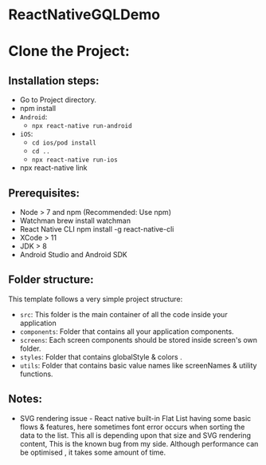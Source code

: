 # ReactNativeGQLDemo
# Clone the Project:

## Installation steps:
- Go to Project directory.
- npm install
- `Android`:
   - `npx react-native run-android`
- `iOS`:
   - `cd ios/pod install`
   - `cd ..`
   - `npx react-native run-ios`            
- npx react-native link         
                               
## Prerequisites:
- Node > 7 and npm (Recommended: Use npm)
- Watchman brew install watchman
- React Native CLI npm install -g react-native-cli
- XCode > 11
- JDK > 8
- Android Studio and Android SDK

## Folder structure: 
This template follows a very simple project structure:
- `src`: This folder is the main container of all the code inside your application
- `components`: Folder that contains all your application components.
- `screens`: Each screen components should be stored inside screen's own folder.
- `styles`: Folder that contains globalStyle & colors .
- `utils`: Folder that contains basic value names like screenNames & utility functions.

## Notes: 
- SVG rendering issue - React native built-in Flat List having some basic flows & features, here sometimes font error occurs when sorting the data to the list. This all is depending upon that size and SVG rendering content, This is the known bug from my side. Although performance can be optimised , it takes some amount of time.
